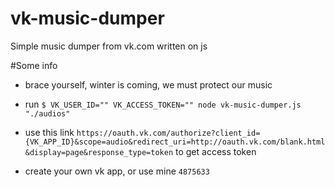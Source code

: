 # vk-music-dumper
Simple music dumper from vk.com written on js

#Some info
* brace yourself, winter is coming, we must protect our music
 
* run `$ VK_USER_ID="" VK_ACCESS_TOKEN="" node vk-music-dumper.js "./audios"`

* use this link `https://oauth.vk.com/authorize?client_id={VK_APP_ID}&scope=audio&redirect_uri=http://oauth.vk.com/blank.html&display=page&response_type=token` to get access token

* create your own vk app, or use mine `4875633`
